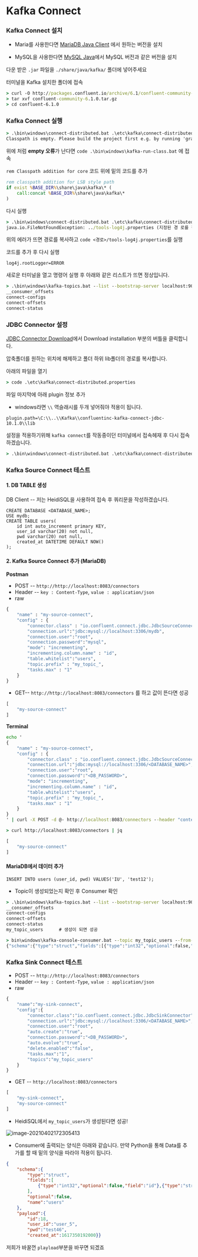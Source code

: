 # Kafka Connect

### Kafka Connect 설치

- Maria를 사용한다면 [MariaDB Java Client](https://mvnrepository.com/artifact/org.mariadb.jdbc/mariadb-java-client) 에서 원하는 버전을 설치

- MySQL을 사용한다면 [MySQL Java](https://mvnrepository.com/artifact/mysql/mysql-connector-java)에서 MySQL 버전과 같은 버전을 설치

다운 받은 `.jar` 파일을 `./share/java/kafka/` 폴더에 넣어주세요

터미널을 Kafka 설치한 폴더에 접속

```cmd
> curl -O http://packages.confluent.io/archive/6.1/confluent-community-6.1.0.tar.gz
> tar xvf confluent-community-6.1.0.tar.gz
> cd confluent-6.1.0
```





### Kafka Connect 실행

```cmd
> .\bin\windows\connect-distributed.bat .\etc\kafka\connect-distributed.properties
Classpath is empty. Please build the project first e.g. by running 'gradlew jarAll'
```



위에 처럼 **empty 오류**가 난다면 `code .\bin\windows\kafka-run-class.bat` 에 접속

 `rem Classpath addition for core` 코드 위에 밑의 코드를 추가

```bat
rem classpath addition for LSB style path
if exist %BASE_DIR%\share\java\kafka\* (
	call:concat %BASE_DIR%\share\java\kafka\*
)
```



다시 실행

```cmd
> .\bin\windows\connect-distributed.bat .\etc\kafka\connect-distributed.properties
java.io.FileNotFoundException: ../tools-log4j.properties (지정된 경 로를 찾을 수 없습니다)
```

위의 에러가 뜨면 경로를 복사하고 `code <경로>/tools-log4j.properties`를 실행

코드를 추가 후 다시 실행

```properties
log4j.rootLogger=ERROR
```



새로운 터미널을 열고 명령어 실행 후 아래와 같은 리스트가 뜨면 정상입니다.

```cmd
> .\bin\windows\kafka-topics.bat --list --bootstrap-server localhost:9092
__consumer_offsets
connect-configs
connect-offsets
connect-status
```





### JDBC Connector 설정

[JDBC Connector Download](https://www.confluent.io/hub/confluentinc/kafka-connect-jdbc?_ga=2.152532284.441411510.1617326272-1335399789.1617326272&_gac=1.122956153.1617326284.CjwKCAjw3pWDBhB3EiwAV1c5rH5Je7GaFogElbEloT4j0wkWI69Ow301aEKx8mSThY3MVFkEbLJwWhoC4_cQAvD_BwE)에서 Download installation 부분의 버틀을 클릭합니다.

압축폴더를 원하는 위치에 해제하고 폴더 하위 lib폴더의 경로를 복사합니다.

아래의 파일을 열기

```cmd
> code .\etc\kafka\connect-distributed.properties
```



파일 마지막에 아래 plugin 정보 추가

- windows라면 `\\` 역슬래시를 두개 넣어줘야 적용이 됩니다.

```properties
plugin.path=\C:\\..\\Kafka\\confluentinc-kafka-connect-jdbc-10.1.0\\lib
```



설정을 적용하기위해 `kafka connect`를 작동중이던 터미널에서 접속헤재 후 다시 접속하겠습니다.

```cmd
> .\bin\windows\connect-distributed.bat .\etc\kafka\connect-distributed.properties
```





### Kafka Source Connect 테스트

#### 1. DB TABLE 생성

DB Client -- 저는 HeidiSQL을 사용하여 접속 후 쿼리문을 작성하겠습니다.

```mariadb
CREATE DATABASE <DATABASE_NAME>;
USE mydb;
CREATE TABLE users(
	id int auto_increment primary KEY,
	user_id varchar(20) not null,
	pwd varchar(20) not null,
	created_at DATETIME DEFAULT NOW()
);
```



#### 2. Kafka Source Connect 추가 (MariaDB)

**Postman**

- POST -- `http://http://localhost:8083/connectors`
- Header -- `key : Content-Type`, `value : application/json`
- raw

```cmd
{
	"name" : "my-source-connect",
	"config" : {
		"connector.class" : "io.confluent.connect.jdbc.JdbcSourceConnector",
		"connection.url":"jdbc:mysql://localhost:3306/mydb",
		"connection.user":"root",
		"connection.password":"mysql",
		"mode": "incrementing",
		"incrementing.column.name" : "id",
		"table.whitelist":"users",
		"topic.prefix" : "my_topic_",
		"tasks.max" : "1"
	}
}
```



- GET-- `http://http://localhost:8083/connectors` 를 하고 값이 뜬다면 성공

```cmd
[
    "my-source-connect"
]
```



**Terminal**

```cmd
echo '
{
    "name" : "my-source-connect",
    "config" : {
        "connector.class" : "io.confluent.connect.jdbc.JdbcSourceConnector",
        "connection.url":"jdbc:mysql://localhost:3306/<DATABASE_NAME>",
        "connection.user":"root",
        "connection.password":"<DB_PASSWORD>",
        "mode": "incrementing",
        "incrementing.column.name" : "id",
        "table.whitelist":"users",
        "topic.prefix" : "my_topic_",
        "tasks.max" : "1"
	}
}
' | curl -X POST -d @- http://localhost:8083/connectors --header "content-Type:application/json"
```

```cmd
> curl http://localhost:8083/connectors | jq

[
    "my-source-connect"
]
```



####  MariaDB에서 데이터 추가

```mariadb
INSERT INTO users (user_id, pwd) VALUES('IU', 'test12');
```



- Topic이 생성되었는지 확인 후 Consumer 확인

```cmd
> .\bin\windows\kafka-topics.bat --list --bootstrap-server localhost:9092
__consumer_offsets
connect-configs
connect-offsets
connect-status
my_topic_users		# 생성이 되면 성공
```

```cmd
> bin\windows\kafka-console-consumer.bat --topic my_topic_users --from-beginning --bootstrap-server localhost:9092
{"schema":{"type":"struct","fields":[{"type":"int32","optional":false,"field":"id"},{"type":"string","optional":false,"field":"user_id"},{"type":"string","optional":false,"field":"pwd"},{"type":"int64","optional":true,"name":"org.apache.kafka.connect.data.Timestamp","version":1,"field":"created_at"}],"optional":false,"name":"users"},"payload":{"id":15,"user_id":"IU","pwd":"test12","created_at":1617341074000}}
```





### Kafka Sink Connect 테스트

- POST -- `http://http://localhost:8083/connectors`
- Header -- `key : Content-Type`, `value : application/json`
- raw

```cmd
{
	"name":"my-sink-connect",
	"config":{
		"connector.class":"io.confluent.connect.jdbc.JdbcSinkConnector",
		"connection.url":"jdbc:mysql://localhost:3306/<DATABASE_NAME>",
		"connection.user":"root",
		"auto.create":"true",
		"connection.password":"<DB_PASSWORD>",
		"auto.evolve":"true",
		"delete.enabled":"false",
		"tasks.max":"1",
		"topics":"my_topic_users"
	}
}
```



- GET -- `http://localhost:8083/connectors`

```cmd
[
    "my-sink-connect",
    "my-source-connect"
]
```



- HeidiSQL에서 `my_topic_users`가 생성된다면 성공!

![image-20210402172305413](02_Kafka_Connect.assets/image-20210402172305413.png)



- Consumer에 출력되는 양식은 아래와 같습니다. 만약 Python을 통해 Data를 추가를 할 때 밑의 양식을 따라야 적용이 됩니다.

```json
{
    "schema":{
        "type":"struct",
        "fields":[
            {"type":"int32","optional":false,"field":"id"},{"type":"string","optional":false,"field":"user_id"},{"type":"string","optional":false,"field":"pwd"},{"type":"int64","optional":true,"name":"org.apache.kafka.connect.data.Timestamp","version":1,"field":"created_at"}
        ],
        "optional":false,
        "name":"users"
    },
    "payload":{
        "id":18,
        "user_id":"user_5",
        "pwd":"test46",
        "created_at":1617350192000}}
```

저희가 바꿀껀 `playload`부분을 바꾸면 되겠죠
